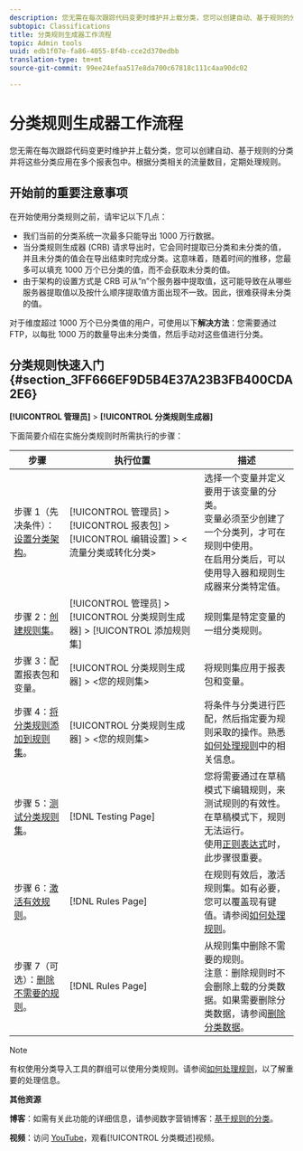 ```yaml
---
description: 您无需在每次跟踪代码变更时维护并上载分类，您可以创建自动、基于规则的分类并将这些分类应用在多个报表包中。根据分类相关的流量数目，定期处理规则。
subtopic: Classifications
title: 分类规则生成器工作流程
topic: Admin tools
uuid: edb1f07e-fa86-4055-8f4b-cce2d370edbb
translation-type: tm+mt
source-git-commit: 99ee24efaa517e8da700c67818c111c4aa90dc02

---
```



# 分类规则生成器工作流程

您无需在每次跟踪代码变更时维护并上载分类，您可以创建自动、基于规则的分类并将这些分类应用在多个报表包中。根据分类相关的流量数目，定期处理规则。

## 开始前的重要注意事项

在开始使用分类规则之前，请牢记以下几点：

* 我们当前的分类系统一次最多只能导出 1000 万行数据。
* 当分类规则生成器 (CRB) 请求导出时，它会同时提取已分类和未分类的值，并且未分类的值会在导出结束时完成分类。这意味着，随着时间的推移，您最多可以填充 1000 万个已分类的值，而不会获取未分类的值。
* 由于架构的设置方式是 CRB 可从“n”个服务器中提取值，这可能导致在从哪些服务器提取值以及按什么顺序提取值方面出现不一致。因此，很难获得未分类的值。

对于维度超过 1000 万个已分类值的用户，可使用以下&#x200B;**解决方法**：您需要通过 FTP，以每批 1000 万的数量导出未分类值，然后手动对这些值进行分类。

## 分类规则快速入门 {#section_3FF666EF9D5B4E37A23B3FB400CDA2E6}

**[!UICONTROL 管理员]** &gt; **[!UICONTROL 分类规则生成器]**

下面简要介绍在实施分类规则时所需执行的步骤：

| 步骤 | 执行位置 | 描述 |
|--- |--- |--- |
| 步骤 1（先决条件）：[设置分类架构](https://marketing.adobe.com/resources/help/en_US/reference/c_classifications.html)。 | [!UICONTROL 管理员] &gt; [!UICONTROL 报表包] &gt; [!UICONTROL 编辑设置] &gt; &lt;流量分类或转化分类&gt; | 选择一个变量并定义要用于该变量的分类。<br>变量必须至少创建了一个分类列，才可在规则中使用。<br>在启用分类后，可以使用导入器和规则生成器来分类特定值。 |
| 步骤 2：[创建规则集](/help/components/c-classifications2/crb/classification-rule-set.md)。 | [!UICONTROL 管理员] &gt; [!UICONTROL 分类规则生成器] &gt; [!UICONTROL 添加规则集] | 规则集是特定变量的一组分类规则。 |
| 步骤 3：配置报表包和变量。 | [!UICONTROL 分类规则生成器] &gt; &lt;您的规则集&gt; | 将规则集应用于报表包和变量。 |
| 步骤 4：[将分类规则添加到规则集](/help/components/c-classifications2/crb/classification-quickstart-rules.md)。 | [!UICONTROL 分类规则生成器] &gt; &lt;您的规则集&gt; | 将条件与分类进行匹配，然后指定要为规则采取的操作。熟悉[如何处理规则](/help/components/c-classifications2/crb/classification-quickstart-rules.md)中的相关信息。 |
| 步骤 5：[测试分类规则集](/help/components/c-classifications2/crb/classification-quickstart-rules.md)。 | [!DNL Testing Page] | 您将需要通过在草稿模式下编辑规则，来测试规则的有效性。在草稿模式下，规则无法运行。<br>使用[正则表达式](/help/components/c-classifications2/crb/classification-quickstart-rules.md)时，此步骤很重要。 |
| 步骤 6：[激活有效规则](/help/components/c-classifications2/crb/classification-rule-definitions.md)。 | [!DNL Rules Page] | 在规则有效后，激活规则集。如有必要，您可以覆盖现有键值。请参阅[如何处理规则](/help/components/c-classifications2/crb/classification-quickstart-rules.md)。 |
| 步骤 7（可选）：[删除不需要的规则](/help/components/c-classifications2/crb/classification-rule-definitions.md)。 | [!DNL Rules Page] | 从规则集中删除不需要的规则。<br>注意：删除规则时不会删除上载的分类数据。如果需要删除分类数据，请参阅[删除分类数据](/help/components/c-classifications2/c-classifications-importer/t-delete-classification-data.md)。 |

>[!NOTE]
>
>有权使用分类导入工具的群组可以使用分类规则。请参阅[如何处理规则](/help/components/c-classifications2/crb/classification-quickstart-rules.md)，以了解重要的处理信息。

**其他资源**

**博客**：如需有关此功能的详细信息，请参阅数字营销博客：[基于规则的分类](https://blogs.adobe.com/digitalmarketing/analytics/rule-based-classifications-part-1-making-classifications-easier/?utm_source=feedburner&utm_medium=feed&utm_campaign=Feed%3A+AdobeDigitalMarketing+%28Adobe+Digital+Marketing+Blog%29)。

**视频**：访问 [YouTube](https://www.youtube.com/watch?v=6laI5SBXY-I)，观看[!UICONTROL 分类概述]视频。
